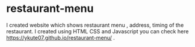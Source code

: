 # restaurant-menu
I created website which shows restaurant menu , address, timing of the restaurant.
I created using HTML CSS and Javascript you can check here https://ykute07.github.io/restaurant-menu/ . 
